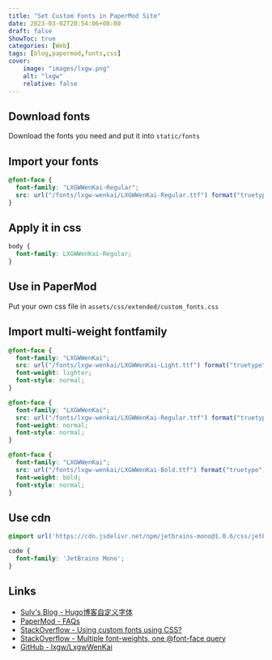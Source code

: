 ```yaml
---
title: "Set Custom Fonts in PaperMod Site"
date: 2023-03-02T20:54:06+08:00
draft: false
ShowToc: true
categories: [Web]
tags: [blog,papermod,fonts,css]
cover:
    image: "images/lxgw.png"
    alt: "lxgw"
    relative: false
---
```


## Download fonts

Download the fonts you need and put it into `static/fonts`

## Import your fonts

```css
@font-face {
  font-family: "LXGWWenKai-Regular";
  src: url("/fonts/lxgw-wenkai/LXGWWenKai-Regular.ttf") format("truetype");
}
```

## Apply it in css

```css
body {
  font-family: LXGWWenKai-Regular;
}
```

## Use in PaperMod

Put your own css file in `assets/css/extended/custom_fonts.css`

## Import multi-weight fontfamily

```css
@font-face {
  font-family: "LXGWWenKai";
  src: url("/fonts/lxgw-wenkai/LXGWWenKai-Light.ttf") format("truetype");
  font-weight: lighter;
  font-style: normal;
}

@font-face {
  font-family: "LXGWWenKai";
  src: url("/fonts/lxgw-wenkai/LXGWWenKai-Regular.ttf") format("truetype");
  font-weight: normal;
  font-style: normal;
}

@font-face {
  font-family: "LXGWWenKai";
  src: url("/fonts/lxgw-wenkai/LXGWWenKai-Bold.ttf") format("truetype");
  font-weight: bold;
  font-style: normal;
}
```

## Use cdn

```css
@import url('https://cdn.jsdelivr.net/npm/jetbrains-mono@1.0.6/css/jetbrains-mono.min.css');

code {
  font-family: 'JetBrains Mono';
}
```

## Links

- [Sulv's Blog - Hugo博客自定义字体](https://www.sulvblog.cn/posts/blog/hugo_change_font/)
- [PaperMod - FAQs](https://adityatelange.github.io/hugo-PaperMod/posts/papermod/papermod-faq/#bundling-custom-css-with-themes-assets)
- [StackOverflow - Using custom fonts using CSS?](https://stackoverflow.com/questions/12144000/using-custom-fonts-using-css)
- [StackOverflow - Multiple font-weights, one @font-face query](https://stackoverflow.com/questions/28279989/multiple-font-weights-one-font-face-query)
- [GitHub - lxgw/LxgwWenKai](https://github.com/lxgw/LxgwWenKai)
